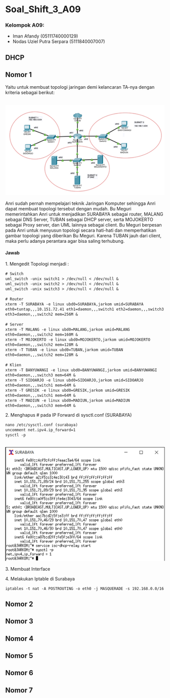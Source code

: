 # Soal_Shift_3_A09

### Kelompok A09:
- Iman Afandy (05111740000129)
- Nodas Uziel Putra Serpara (5111840007007)

## DHCP
##  Nomor 1
<p>Yaitu untuk membuat topologi jaringan demi kelancaran TA-nya dengan kriteria sebagai berikut:</p> 
<br>
<img src="Gambar/18.png" width="600">
<br>
<p>  Anri sudah pernah mempelajari teknik Jaringan Komputer sehingga Anri dapat membuat topologi tersebut dengan mudah. Bu Meguri memerintahkan Anri untuk menjadikan SURABAYA sebagai router, MALANG sebagai DNS Server, TUBAN sebagai DHCP server, serta MOJOKERTO sebagai Proxy server, dan UML lainnya sebagai client. Bu Meguri berpesan pada Anri untuk menyusun topologi secara hati-hati dan memperhatikan gambar topologi yang diberikan Bu Meguri. Karena TUBAN jauh dari client, maka perlu adanya perantara agar bisa saling terhubung. </p>

#### Jawab 
<p>1. Mengedit Topologi menjadi :</p> 

```
# Switch
uml_switch -unix switch1 > /dev/null < /dev/null &
uml_switch -unix switch2 > /dev/null < /dev/null &
uml_switch -unix switch3 > /dev/null < /dev/null &

# Router
xterm -T SURABAYA -e linux ubd0=SURABAYA,jarkom umid=SURABAYA eth0=tuntap,,,10.151.72.41 eth1=daemon,,,switch1 eth2=daemon,,,switch3 eth3=daemon,,,switch2 mem=256M &

# Server
xterm -T MALANG -e linux ubd0=MALANG,jarkom umid=MALANG eth0=daemon,,,switch2 mem=160M &
xterm -T MOJOKERTO -e linux ubd0=MOJOKERTO,jarkom umid=MOJOKERTO eth0=daemon,,,switch2 mem=128M &
xterm -T TUBAN -e linux ubd0=TUBAN,jarkom umid=TUBAN eth0=daemon,,,switch2 mem=128M &

# Klien
xterm -T BANYUWANGI -e linux ubd0=BANYUWANGI,jarkom umid=BANYUWANGI eth0=daemon,,,switch3 mem=64M &
xterm -T SIDOARJO -e linux ubd0=SIDOARJO,jarkom umid=SIDOARJO eth0=daemon,,,switch1 mem=64M &
xterm -T GRESIK -e linux ubd0=GRESIK,jarkom umid=GRESIK eth0=daemon,,,switch1 mem=64M &
xterm -T MADIUN -e linux ubd0=MADIUN,jarkom umid=MADIUN eth0=daemon,,,switch3 mem=64M &
```
<p>2. Menghapus # pada IP Forward di sysctl.conf (SURABAYA)</p> 

```
nano /etc/sysctl.conf (surabaya)
uncomment net.ipv4.ip_forward=1
sysctl -p
```
<br>
<img src="Gambar/16.png" width="600">
<br>
<p>3. Membuat Interface </p> 

<p>4. Melakukan Iptable di Surabaya </p> 

```
iptables -t nat -A POSTROUTING -o eth0 -j MASQUERADE -s 192.168.0.0/16
```

## Nomor 2 


## Nomor 3 
## Nomor 4 
## Nomor 5 
## Nomor 6 
## Nomor 7 
